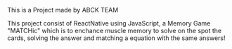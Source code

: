 This is a Project made by ABCK TEAM

This project consist of ReactNative using JavaScript,
a Memory Game "MATCHic" which is to enchance muscle memory 
to solve on the spot the cards, solving the answer and matching
a equation with the same answers! 